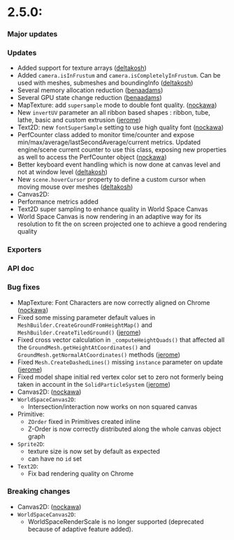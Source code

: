 # 2.5.0:

### Major updates
    
### Updates
- Added support for texture arrays ([deltakosh](https://github.com/deltakosh)) 
- Added `camera.isInFrustum` and `camera.isCompletelyInFrustum`. Can be used with meshes, submeshes and boundingInfo ([deltakosh](https://github.com/deltakosh)) 
- Several memory allocation reduction ([benaadams](https://github.com/benaadams)) 
- Several GPU state change reduction ([benaadams](https://github.com/benaadams)) 
- MapTexture: add `supersample` mode to double font quality. ([nockawa](https://github.com/nockawa))
- New `invertUV` parameter an all ribbon based shapes : ribbon, tube, lathe, basic and custom extrusion ([jerome](https://github.com/jbousquie))
- Text2D: new `fontSuperSample` setting to use high quality font ([nockawa](https://github.com/nockawa))
- PerfCounter class added to monitor time/counter and expose min/max/average/lastSecondAverage/current metrics. Updated engine/scene current counter to use this class, exposing new properties as well to access the PerfCounter object ([nockawa](https://github.com/nockawa))
- Better keyboard event handling which is now done at canvas level and not at window level ([deltakosh](https://github.com/deltakosh)) 
- New `scene.hoverCursor` property to define a custom cursor when moving mouse over meshes ([deltakosh](https://github.com/deltakosh)) 
- Canvas2D:
 - Performance metrics added
 - Text2D super sampling to enhance quality in World Space Canvas
 - World Space Canvas is now rendering in an adaptive way for its resolution to fit the on screen projected one to achieve a good rendering quality

### Exporters
    
### API doc

### Bug fixes
- MapTexture: Font Characters are now correctly aligned on Chrome ([nockawa](https://github.com/nockawa))
- Fixed some missing parameter default values in `MeshBuilder.CreateGroundFromHeightMap()` and `MeshBuilder.CreateTiledGround()` ([jerome](https://github.com/jbousquie))
- Fixed cross vector calculation in `_computeHeightQuads()` that affected  all the `GroundMesh.getHeightAtCoordinates()` and `GroundMesh.getNormalAtCoordinates()` methods ([jerome](https://github.com/jbousquie))
- Fixed `Mesh.CreateDashedLines()` missing `instance` parameter on update ([jerome](https://github.com/jbousquie))
- Fixed model shape initial red vertex color set to zero not formerly being taken in account in the `SolidParticleSystem` ([jerome](https://github.com/jbousquie))
- Canvas2D: ([nockawa](https://github.com/nockawa))
 - `WorldSpaceCanvas2D`:
	- Intersection/interaction now works on non squared canvas
 - Primitive:
	- `ZOrder` fixed in Primitives created inline
	- Z-Order is now correctly distributed along the whole canvas object graph
 - `Sprite2D`: 
	- texture size is now set by default as expected
	- can have no `id` set
 - `Text2D`: 
	- Fix bad rendering quality on Chrome

### Breaking changes
 - Canvas2D: ([nockawa](https://github.com/nockawa))
  - `WorldSpaceCanvas2D`:
	- WorldSpaceRenderScale is no longer supported (deprecated because of adaptive feature added).


